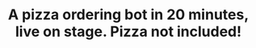 ---
title: A pizza ordering bot in 20 minutes, live on stage. Pizza not included! 
description: |
  In this session, I'll build a pizza ordering bot with Azure Bot Services in 30 minutes, live on stage. No pressure, challenge accepted! 
  
  We will see what makes a conversational bot a *great bot*, how to connect to channels for an improved conversation experience, meet existing bots and enable them to interpret and interact in a human way. And we will enhance the user experience with actions like greeting customers after they start chatting, or providing a personalised menu. Our aim is to get the bot deliver our favourite pizza by thinking that we are interacting with an actual human being. 
  
  Pizza not included, sorry!
speaker: Stefano Tempesta
bio: "Stefano is a Microsoft Regional Director and MVP on AI and Business Applications. A regular speaker at international conferences, including Microsoft Ignite and Tech Summit, Stefanoâ€™s interests extends to blockchain and AI technologies."
image: https://papercallio-production.s3.amazonaws.com/uploads/user/avatar/8780/IMG_9130_zoom.jpg
twitter: stefanotempesta
---